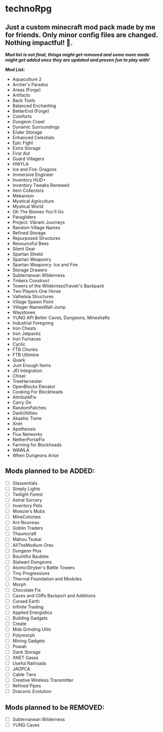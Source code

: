 # technoRpg

## Just a custom minecraft mod pack made by me for friends. Only minor config files are changed. Nothing impactful! 🙂.

**_Mod list is not final, things might get removed and some more mods might get added once they are updated and proven fun to play with!_**

**Mod List:**

-   Aquaculture 2
-   Archer's Paradox
-   Areas (Forge)
-   Artifacts
-   Back Tools
-   Balanced Enchanting
-   BetterEnd (Forge)
-   Comforts
-   Dungeon Crawl
-   Dynamic Surroundings
-   Ender Storage
-   Enhanced Celestials
-   Epic Fight
-   Extra Storage
-   First Aid
-   Guard Villagers
-   HWYLA
-   Ice and Fire: Dragons
-   Immersive Engineer
-   Inventory HUD+
-   Inventory Tweaks Renewed
-   Item Collectors
-   Mekanism
-   Mystical Agriculture
-   Mystical World
-   Oh The Biomes You'll Go
-   Paragliders
-   Project: Vibrant Journeys
-   Random Village Names
-   Refined Storage
-   Repurposed Structures
-   Resourceful Bees
-   Silent Gear
-   Spartan Shield
-   Spartan Weaponry
-   Spartan Weaponry: Ice and Fire
-   Storage Drawers
-   Subterranean Wilderness
-   Tinkers Construct
-   Towers of the WildernessTravelr's Backpack
-   Two Players One Horse
-   Valhelsia Structures
-   Village Spawn Point
-   Villager NamesWall-Jump
-   Waystones
-   YUNG API Better Caves, Dungeons, Mineshafts
-   Industrial Foregoing
-   Iron Chests
-   Iron Jetpacks
-   Iron Furnaces
-   Cyclic
-   FTB Chunks
-   FTB Ultimine
-   Quark
-   Just Enough Items
-   JEI Integration
-   Chisel
-   TreeHarvester
-   OpenBlocks Elevator
-   Cooking For Blockheads
-   AttributeFix
-   Carry On
-   RandomPatches
-   DarkUtilities
-   Akashic Tome
-   Xnet
-   Apotheosis
-   Flux Networks
-   NetherPortalFix
-   Farming for Blockheads
-   WAWLA
-   When Dungeons Arise

## Mods planned to be **ADDED**:

-   [ ] Glassentials
-   [ ] Simply Lights
-   [ ] Twilight Forest
-   [ ] Astral Sorcery
-   [ ] Inventory Pets
-   [ ] Mowzie's Mobs
-   [ ] MineColonies
-   [ ] Ars Nouveau
-   [ ] Goblin Traders
-   [ ] Thaumcraft
-   [ ] Mahou Tsukai
-   [ ] AllTheModium Ores
-   [ ] Dungeon Plus
-   [ ] Bountiful Baubles
-   [ ] Stalwart Dungeons
-   [ ] AtomicStryker's Battle Towers
-   [ ] Tiny Progressions
-   [ ] Thermal Foundation and Modules
-   [ ] Morph
-   [ ] Chocolate Fix
-   [ ] Caves and Cliffs Backport and Additions
-   [ ] Cursed Earth
-   [ ] Infinite Trading
-   [ ] Applied Energistics
-   [ ] Building Gadgets
-   [ ] Create
-   [ ] Mob Grinding Utils
-   [ ] Polymorph
-   [ ] Mining Gadgets
-   [ ] Powah
-   [ ] Dank Storage
-   [ ] XNET Gases
-   [ ] Useful Railroads
-   [ ] JAOPCA
-   [ ] Cable Tiers
-   [ ] Creative Wireless Transmitter
-   [ ] Refined Pipes
-   [ ] Draconic Evolution

## Mods planned to be **REMOVED**:

-   [ ] Subterranean Wilderness
-   [ ] YUNG Caves
